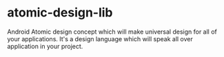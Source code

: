 # atomic-design-lib
Android Atomic design concept which will make universal design for all of your applications. It's a design language which will speak all over application in your project.
